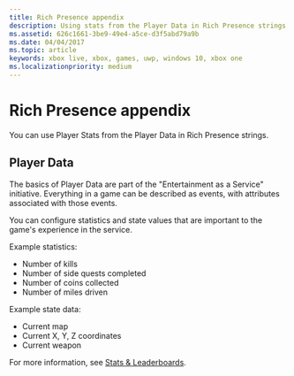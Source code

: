 ```yaml
---
title: Rich Presence appendix
description: Using stats from the Player Data in Rich Presence strings.
ms.assetid: 626c1661-3be9-49e4-a5ce-d3f5abd79a9b
ms.date: 04/04/2017
ms.topic: article
keywords: xbox live, xbox, games, uwp, windows 10, xbox one
ms.localizationpriority: medium
---
```


# Rich Presence appendix

You can use Player Stats from the Player Data in Rich Presence strings.


## Player Data

The basics of Player Data are part of the "Entertainment as a Service" initiative.
Everything in a game can be described as events, with attributes associated with those events.

You can configure statistics and state values that are important to the game's experience in the service.

Example statistics:
-   Number of kills
-   Number of side quests completed
-   Number of coins collected
-   Number of miles driven

Example state data:
-   Current map
-   Current X, Y, Z coordinates
-   Current weapon

For more information, see [Stats & Leaderboards](../../features/player-data/stats-leaderboards/live-stats-leaderboards-nav.md).

